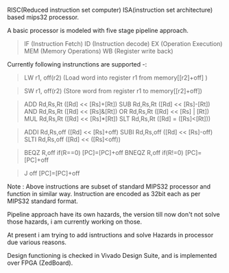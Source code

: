 RISC(Reduced instruction set computer) ISA(instruction set architecture) based mips32 processor.

A basic processor is modeled with five stage pipeline approach.
>IF (Instruction Fetch)
>ID (Instruction decode)
>EX (Operation Execution)
>MEM (Memory Operations)
>WB (Register write back)




Currently following instrunctions are supported -:


>LW r1, off(r2) (Load word into register r1 from memory[[r2]+off] )

>SW r1, off(r2) (Store word from register r1 to memory[[r2]+off])

>ADD Rd,Rs,Rt   ([Rd] << [Rs]+[Rt])
>SUB Rd,Rs,Rt   ([Rd] << [Rs]-[Rt])
>AND Rd,Rs,Rt   ([Rd] << [Rs]&[Rt])
>OR  Rd,Rs,Rt   ([Rd] << [Rs] | [Rt])
>MUL Rd,Rs,Rt   ([Rd] << [Rs]*[Rt])
>SLT Rd,Rs,Rt   ([Rd] = ([Rs]<[Rt]))

>ADDI Rd,Rs,off   ([Rd] << [Rs]+off)
>SUBI Rd,Rs,off   ([Rd] << [Rs]-off)
>SLTI Rd,Rs,off   ([Rd] << ([Rs]<off))

>BEQZ R,off	  if(R==0) [PC]=[PC]+off
>BNEQZ	R,off	  if(R!=0) [PC]=[PC]+off

>J off		  [PC]=[PC]+off


Note : Above instructions are subset of  standard MIPS32 processor and function in similar way.
     Instruction are encoded as 32bit each as per MIPS32 standard format.

Pipeline approach have its own hazards, the version till now don't not solve those hazards, i am currently working on those.

At present i am trying to add isntructions and solve Hazards in processor due various reasons.

Design functioning is checked in Vivado Design Suite, and is implemented over FPGA (ZedBoard).
